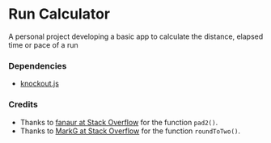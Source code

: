 # Run Calculator
A personal project developing a basic app to calculate the distance, elapsed time or pace of a run
### Dependencies

- [knockout.js](https://http://knockoutjs.com/) 

### Credits

- Thanks to [fanaur at Stack Overflow](http://stackoverflow.com/questions/8043026/javascript-format-number-to-have-2-digit) for the function `pad2()`.
- Thanks to [MarkG at Stack Overflow](http://stackoverflow.com/questions/11832914/round-to-at-most-2-decimal-places-in-javascript) for the function `roundToTwo()`.
